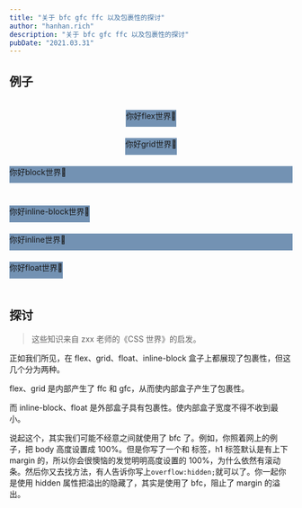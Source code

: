 ```yaml
---
title: "关于 bfc gfc ffc 以及包裹性的探讨"
author: "hanhan.rich"
description: "关于 bfc gfc ffc 以及包裹性的探讨"
pubDate: "2021.03.31"
---
```


## 例子

<style>
.example {
  overflow: hidden;
}
.inner {
  background-color: #7392b3;
  min-height: 30px;
  min-width: 30px;
  margin: auto;
}
.flex {
  display: flex;
}
.grid {
  display: grid;
}
.block {
  display: block;
}
.inline-block {
  display: inline-block;
}
.inline {
  display: inline;
}
.float {
  float: left;
}
.container {
  margin: 20px 0;
}

</style>

<section class="example">

<div class="flex container">
  <div class="inner">你好flex世界👋</div>
</div>
<div class="grid container">
  <div class="inner">你好grid世界👋</div>
</div>
<div class="block container">
  <div class="inner">你好block世界👋</div>
</div>
<div class="inline-block container">
  <div class="inner">你好inline-block世界👋</div>
</div>
<div class="inline container">
  <div class="inner">你好inline世界👋</div>
</div>
<div class="float container">
  <div class="inner">你好float世界👋</div>
</div>

</section>

## 探讨

> 这些知识来自 zxx 老师的《CSS 世界》的启发。

正如我们所见，在 flex、grid、float、inline-block 盒子上都展现了包裹性，但这几个分为两种。

flex、grid 是内部产生了 ffc 和 gfc，从而使内部盒子产生了包裹性。

而 inline-block、float 是外部盒子具有包裹性。使内部盒子宽度不得不收到最小。

说起这个，其实我们可能不经意之间就使用了 bfc 了。例如，你照着网上的例子，把 body 高度设置成 100%。但是你写了一个和
标签，h1 标签默认是有上下 margin 的，所以你会很懊恼的发觉明明高度设置的 100%，为什么依然有滚动条。然后你又去找方法，有人告诉你写上`overflow:hidden;`就可以了。你一起你是使用 hidden 属性把溢出的隐藏了，其实是使用了 bfc，阻止了 margin 的溢出。
